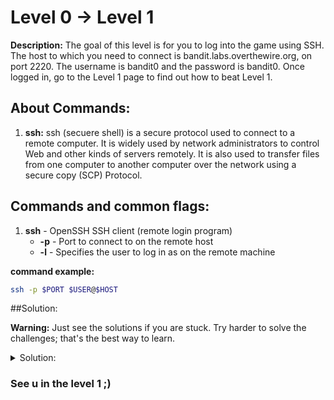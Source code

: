 # Level 0 -> Level 1

**Description:** The goal of this level is for you to log into the game using SSH. The host to which you need to connect is bandit.labs.overthewire.org, on port 2220. The username is bandit0 and the password is bandit0. Once logged in, go to the Level 1 page to find out how to beat Level 1.

## About Commands:
1. **ssh:** ssh (secuere shell) is a secure protocol used to connect to a remote computer. It is widely used by network administrators to control Web and other kinds of servers remotely. It is also used to transfer files from one computer to another computer over the network using a secure copy (SCP) Protocol. 

## Commands and common flags:

1. **ssh** - OpenSSH SSH client (remote login program)
    * **-p** - Port to connect to on the remote host
    * **-l** - Specifies the user to log in as on the remote machine


**command example:**

```bash
ssh -p $PORT $USER@$HOST
```

##Solution:

**Warning:** Just see the solutions if you are stuck. Try harder to solve the challenges; that's the best way to learn.

<details>
<summary>Solution:</summary>
1. Open the terminal and type the following command.

```bash
ssh -p 2220 bandit0@bandit.labs.overthewire.org
```

2. Write "bandit0" on the password field.

</details>

### See u in the level 1 ;)

